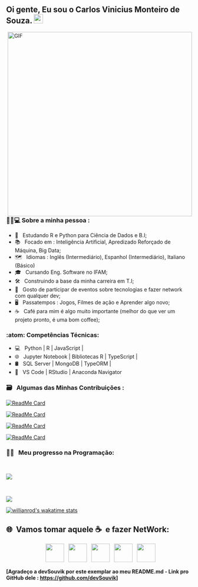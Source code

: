 <h2> Oi gente, Eu sou o Carlos Vinicius Monteiro de Souza. <img src="https://github.com/souvikguria98/souvikguria98/blob/master/Hi.gif" width="25"></h2>
<img align="right" alt="GIF" src="https://becode.com.br/wp-content/uploads/2016/10/Por-que-usar-JavaScript.gif" width="500"/>

<h3> 👨‍💼💻 Sobre a minha pessoa : </h3>

- 📖 &nbsp; Estudando R e Python para Ciência de Dados e B.I;
- 📚 &nbsp; Focado em : Inteligência Artificial, Apredizado Reforçado de Máquina, Big Data;
- 🗺 &nbsp; Idiomas : Inglês (Intermediário), Espanhol (Intermediário), Italiano (Básico)
- 🎓 &nbsp; Cursando Eng. Software no IFAM;
- 🛠 &nbsp; Construindo a base da minha carreira em T.I;
- 🖖 &nbsp; Gosto de participar de eventos sobre tecnologias e fazer network com qualquer dev;
- 🖥 &nbsp; Passatempos : Jogos, Filmes de ação e Aprender algo novo;
- ☕ &nbsp; Café para mim é algo muito importante (melhor do que ver um projeto pronto, é uma bom coffee);

<h3>:atom: Competências Técnicas: </h3>

- 💻 &nbsp; Python | R | JavaScript |
- 🌐 &nbsp; Jupyter Notebook | Bibliotecas R | TypeScript | 
- 🛢 &nbsp; SQL Server | MongoDB | TypeORM | 
- 🔧 &nbsp; VS Code | RStudio | Anaconda Navigator 

<h3> 🗃 &nbsp; Algumas das Minhas Contribuições :  </h3>

<p align="center">

[![ReadMe Card](https://github-readme-stats.vercel.app/api/pin/?username=CarlosViniMSouza&repo=recursos-gratuitos&theme=onedark)](https://github.com/CarlosViniMSouza/recursos-gratuitos)

[![ReadMe Card](https://github-readme-stats.vercel.app/api/pin/?username=CarlosViniMSouza&repo=links-uteis&theme=onedark)](https://github.com/CarlosViniMSouza/links-uteis)

[![ReadMe Card](https://github-readme-stats.vercel.app/api/pin/?username=CarlosViniMSouza&repo=Algoritmos-e-Estruturas-de-Dados&theme=onedark)](https://github.com/CarlosViniMSouza/Algoritmos-e-Estruturas-de-Dados)

[![ReadMe Card](https://github-readme-stats.vercel.app/api/pin/?username=CarlosViniMSouza&repo=R&theme=onedark)](https://github.com/dmpe/R)


</p>

<h3> 🧑‍🔬 &nbsp; Meu progresso na Programação:  </h3>

<br>

<a href="https://github-readme-stats.vercel.app/api?username=CarlosViniMSouza"><img align="center" src="https://github-readme-stats.vercel.app/api?username=CarlosViniMSouza&show_icons=true&include_all_commits=true&theme=onedark" />
</a>

</br>

<a href="https://github-readme-stats.vercel.app/api/top-langs/?username=CarlosViniMSouza"><img align="center" src="https://github-readme-stats.vercel.app/api/top-langs/?username=CarlosViniMSouza&layout=compact&theme=onedark"/>
</a>

[![willianrod's wakatime stats](https://github-readme-stats.vercel.app/api/wakatime?username=CarlosViniMSouza&layout=compact&theme=onedark)](https://github.com/anuraghazra/github-readme-stats)

<h2> 🌐&nbsp; Vamos tomar aquele ☕&nbsp; e fazer NetWork: </h2>

<p align="center">
&nbsp; <a href="https://twitter.com/CarlosViniMS1/" target="_blank" rel="noopener noreferrer"><img src="https://img.icons8.com/plasticine/100/000000/twitter.png" width="50" /></a>  
&nbsp; <a href="https://www.instagram.com/CarlosViniMSouza/" target="_blank" rel="noopener noreferrer"><img src="https://img.icons8.com/plasticine/100/000000/instagram.png" width="50" /></a>  
&nbsp; <a href="https://www.linkedin.com/in/carlos-souza-technology/" target="_blank" rel="noopener noreferrer"><img src="https://img.icons8.com/plasticine/100/000000/linkedin.png" width="50" /></a>
&nbsp; <a href="mailto:vinicius.souza5530@gmail.com" target="_blank" rel="noopener noreferrer"><img src="https://img.icons8.com/plasticine/100/000000/gmail.png"  width="50" /></a>
&nbsp; <a href="https://app.rocketseat.com.br/me/carlos-vinicius-monteiro-de-souza-05677" target="_blank" rel="noopener noreferrer"><img src="https://img.icons8.com/plasticine/100/000000/swift.png" width="50" /></a> 
</p>

**[Agradeço a devSouvik por este exemplar ao meu README.md - Link pro GitHub dele : https://github.com/devSouvik]**
